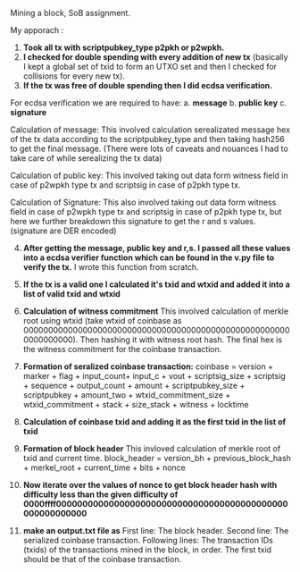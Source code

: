 Mining a block, SoB assignment. 

My apporach :
1) **Took all tx with scriptpubkey_type p2pkh or p2wpkh.**
2) **I checked for double spending with every addition of new tx** (basically I kept a global set of txid to form an UTXO set and then I checked for collisions for every new tx).
3) **If the tx was free of double spending then I did ecdsa verification.**
    
For ecdsa verification we are required to have:
a. **message**
b. **public key**
c. **signature**

Calculation of message:
This involved calculation serealizated message hex of the tx data according to the scriptpubkey_type and then taking hash256 to get the final message. (There were lots of caveats and nouances I had to take care of while serealizing the tx data)

Calculation of public key:
This involved taking out data form witness field in case of p2wpkh type tx and scriptsig in case of p2pkh type tx.

Calculation of Signature:
This also involved taking out data form witness field in case of p2wpkh type tx and scriptsig in case of p2pkh type tx, but here we further breakdown this signature to get the r and s values. (signature are DER encoded)

4) **After getting the message, public key and r,s. I passed all these values into a ecdsa verifier function which can be found in the v.py file to verify the tx.** I wrote this function from scratch.

5) **If the tx is a valid one I calculated it's txid and wtxid and added it into a list of valid txid and wtxid**

6) **Calculation of witness commitment**
This involved calculation of merkle root using wtxid (take wtxid of coinbase as 0000000000000000000000000000000000000000000000000000000000000000). Then hashing it with witness root hash. The final hex is the witness commitment for the coinbase transaction. 

7) **Formation of seralized coinbase transaction:**
    coinbase = version + marker + flag + input_count+ input_c + vout + scriptsig_size + scriptsig + sequence + output_count + amount + scriptpubkey_size + scriptpubkey + amount_two + wtxid_commitment_size + wtxid_commitment + stack + size_stack + witness + locktime

8) **Calculation of coinbase txid and adding it as the first txid in the list of txid**

9) **Formation of block header** This invloved calculation of merkle root of txid and current time. 
block_header = version_bh + previous_block_hash + merkel_root + current_time + bits + nonce

10) **Now iterate over the values of nonce to get block header hash with difficulty less than the given difficulty of 0000ffff00000000000000000000000000000000000000000000000000000000**

11) **make an output.txt file as**
First line: The block header.
Second line: The serialized coinbase transaction.
Following lines: The transaction IDs (txids) of the transactions mined in the block, in order. The first txid should be that of the coinbase transaction.
